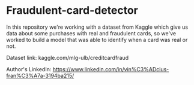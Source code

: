 # Fraudulent-card-detector
In this repository we're working with a dataset from Kaggle which give us data about some purchases with real and fraudulent cards,
so we've worked to build a model that was able to identify when a card was real or not.

Dataset link: kaggle.com/mlg-ulb/creditcardfraud

Author's LinkedIn: https://www.linkedin.com/in/vin%C3%ADcius-fran%C3%A7a-3194ba215/
